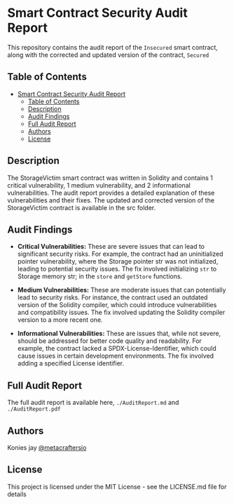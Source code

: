 # Smart Contract Security Audit Report

This repository contains the audit report of the `Insecured` smart contract, along with the corrected and updated version of the contract, `Secured`

## Table of Contents

- [Smart Contract Security Audit Report](#smart-contract-security-audit-report)
  - [Table of Contents](#table-of-contents)
  - [Description](#description)
  - [Audit Findings](#audit-findings)
  - [Full Audit Report](#full-audit-report)
  - [Authors](#authors)
  - [License](#license)

## Description

The StorageVictim smart contract was written in Solidity and contains 1 critical vulnerability, 1 medium vulnerability, and 2 informational vulnerabilities. The audit report provides a detailed explanation of these vulnerabilities and their fixes. The updated and corrected version of the StorageVictim contract is available in the src folder.

## Audit Findings

- **Critical Vulnerabilities:** These are severe issues that can lead to significant security risks. For example, the contract had an uninitialized pointer vulnerability, where the Storage pointer str was not initialized, leading to potential security issues. The fix involved initializing `str` to Storage memory str; in the `store` and `getStore` functions.

- **Medium Vulnerabilities:** These are moderate issues that can potentially lead to security risks. For instance, the contract used an outdated version of the Solidity compiler, which could introduce vulnerabilities and compatibility issues. The fix involved updating the Solidity compiler version to a more recent one.

- **Informational Vulnerabilities:** These are issues that, while not severe, should be addressed for better code quality and readability. For example, the contract lacked a SPDX-License-Identifier, which could cause issues in certain development environments. The fix involved adding a specified License identifier.

## Full Audit Report

The full audit report is available here, `./AuditReport.md` and `./AuditReport.pdf`

## Authors

Konies jay
[@metacraftersio](https://twitter.com/awinrin21)

## License

This project is licensed under the MIT License - see the LICENSE.md file for details
